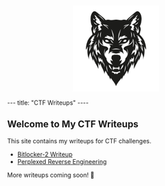 <p align="center">
  <img src="/assets/images/logo.jpg" alt="BlackWolf Logo" width="200">
</p>
---
title: "CTF Writeups"
----

## Welcome to My CTF Writeups
This site contains my writeups for CTF challenges.

- [Bitlocker-2 Writeup](bitlocker-2.md)
- [Perplexed Reverse Engineering](perplexed.md)

More writeups coming soon! 🚀
